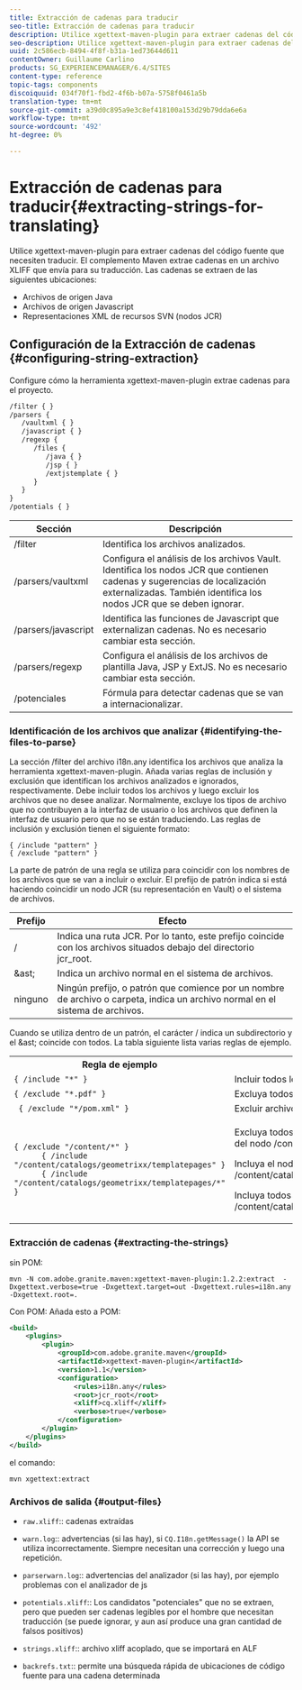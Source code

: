 ```yaml
---
title: Extracción de cadenas para traducir
seo-title: Extracción de cadenas para traducir
description: Utilice xgettext-maven-plugin para extraer cadenas del código fuente que necesiten traducir
seo-description: Utilice xgettext-maven-plugin para extraer cadenas del código fuente que necesiten traducir
uuid: 2c586ecb-8494-4f8f-b31a-1ed73644d611
contentOwner: Guillaume Carlino
products: SG_EXPERIENCEMANAGER/6.4/SITES
content-type: reference
topic-tags: components
discoiquuid: 034f70f1-fbd2-4f6b-b07a-5758f0461a5b
translation-type: tm+mt
source-git-commit: a39d0c895a9e3c8ef418100a153d29b79dda6e6a
workflow-type: tm+mt
source-wordcount: '492'
ht-degree: 0%

---
```



# Extracción de cadenas para traducir{#extracting-strings-for-translating}

Utilice xgettext-maven-plugin para extraer cadenas del código fuente que necesiten traducir. El complemento Maven extrae cadenas en un archivo XLIFF que envía para su traducción. Las cadenas se extraen de las siguientes ubicaciones:

* Archivos de origen Java
* Archivos de origen Javascript
* Representaciones XML de recursos SVN (nodos JCR)

## Configuración de la Extracción de cadenas {#configuring-string-extraction}

Configure cómo la herramienta xgettext-maven-plugin extrae cadenas para el proyecto.

```xml
/filter { }
/parsers {
   /vaultxml { }
   /javascript { }
   /regexp {
      /files {
         /java { } 
         /jsp { }
         /extjstemplate { }
      }
   }
}
/potentials { }
```

| Sección | Descripción |
|---|---|
| /filter | Identifica los archivos analizados. |
| /parsers/vaultxml | Configura el análisis de los archivos Vault. Identifica los nodos JCR que contienen cadenas y sugerencias de localización externalizadas. También identifica los nodos JCR que se deben ignorar. |
| /parsers/javascript | Identifica las funciones de Javascript que externalizan cadenas. No es necesario cambiar esta sección. |
| /parsers/regexp | Configura el análisis de los archivos de plantilla Java, JSP y ExtJS. No es necesario cambiar esta sección. |
| /potenciales | Fórmula para detectar cadenas que se van a internacionalizar. |

### Identificación de los archivos que analizar {#identifying-the-files-to-parse}

La sección /filter del archivo i18n.any identifica los archivos que analiza la herramienta xgettext-maven-plugin. Añada varias reglas de inclusión y exclusión que identifican los archivos analizados e ignorados, respectivamente. Debe incluir todos los archivos y luego excluir los archivos que no desee analizar. Normalmente, excluye los tipos de archivo que no contribuyen a la interfaz de usuario o los archivos que definen la interfaz de usuario pero que no se están traduciendo. Las reglas de inclusión y exclusión tienen el siguiente formato:

```
{ /include "pattern" }
{ /exclude "pattern" }
```

La parte de patrón de una regla se utiliza para coincidir con los nombres de los archivos que se van a incluir o excluir. El prefijo de patrón indica si está haciendo coincidir un nodo JCR (su representación en Vault) o el sistema de archivos.

| Prefijo | Efecto |
|---|---|
| / | Indica una ruta JCR. Por lo tanto, este prefijo coincide con los archivos situados debajo del directorio jcr_root. |
| &amp;ast; | Indica un archivo normal en el sistema de archivos. |
| ninguno | Ningún prefijo, o patrón que comience por un nombre de archivo o carpeta, indica un archivo normal en el sistema de archivos. |

Cuando se utiliza dentro de un patrón, el carácter / indica un subdirectorio y el &amp;ast; coincide con todos. La tabla siguiente lista varias reglas de ejemplo.

<table> 
 <tbody> 
  <tr> 
   <th>Regla de ejemplo</th> 
   <th>Efecto</th> 
  </tr> 
  <tr> 
   <td><code>{ /include "*" }</code></td> 
   <td>Incluir todos los archivos.</td> 
  </tr> 
  <tr> 
   <td><code>{ /exclude "*.pdf" }</code></td> 
   <td>Excluya todos los archivos PDF.</td> 
  </tr> 
  <tr> 
   <td><code> { /exclude "*/pom.xml" }</code></td> 
   <td>Excluir archivos POM.</td> 
  </tr> 
  <tr> 
   <td><code class="code">{ /exclude "/content/*" }
      { /include "/content/catalogs/geometrixx/templatepages" }
      { /include "/content/catalogs/geometrixx/templatepages/*" }</code></td> 
   <td><p>Excluya todos los archivos situados debajo del nodo /content.</p> <p>Incluya el nodo /content/catalogs/geometrixx/templatepages.</p> <p>Incluya todos los nodos secundarios de /content/catalogs/geometrixx/templatepages.</p> </td> 
  </tr> 
 </tbody> 
</table>

### Extracción de cadenas  {#extracting-the-strings}

sin POM:

```shell
mvn -N com.adobe.granite.maven:xgettext-maven-plugin:1.2.2:extract  -Dxgettext.verbose=true -Dxgettext.target=out -Dxgettext.rules=i18n.any -Dxgettext.root=.
```

Con POM: Añada esto a POM:

```xml
<build>
    <plugins>
        <plugin>
            <groupId>com.adobe.granite.maven</groupId>
            <artifactId>xgettext-maven-plugin</artifactId>
            <version>1.1</version>
            <configuration>
                <rules>i18n.any</rules>
                <root>jcr_root</root>
                <xliff>cq.xliff</xliff>
                <verbose>true</verbose>
            </configuration>
        </plugin>
    </plugins>
</build>
```

el comando:

```shell
mvn xgettext:extract
```

### Archivos de salida {#output-files}

* `raw.xliff`:: cadenas extraídas
* `warn.log`:: advertencias (si las hay), si `CQ.I18n.getMessage()` la API se utiliza incorrectamente. Siempre necesitan una corrección y luego una repetición.

* `parserwarn.log`:: advertencias del analizador (si las hay), por ejemplo problemas con el analizador de js
* `potentials.xliff`:: Los candidatos &quot;potenciales&quot; que no se extraen, pero que pueden ser cadenas legibles por el hombre que necesitan traducción (se puede ignorar, y aun así produce una gran cantidad de falsos positivos)
* `strings.xliff`:: archivo xliff acoplado, que se importará en ALF
* `backrefs.txt`:: permite una búsqueda rápida de ubicaciones de código fuente para una cadena determinada


